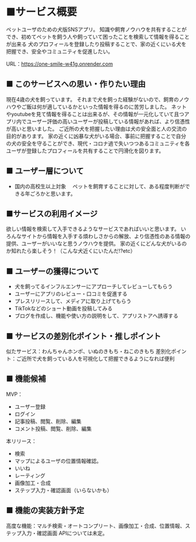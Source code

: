 # ■サービス概要
ペットユーザのための犬版SNSアプリ。
知識や飼育ノウハウを共有することができ、初めてペットを飼う人や飼っていて困ったことを検索して情報を得ることが出来る
犬のプロフィールを登録したり投稿することで、家の近くにいる犬を把握でき、安全やコミュニティを促進したい。

URL：https://one-smile-w41g.onrender.com
## ■ このサービスへの思い・作りたい理由
現在4歳の犬を飼っています。
それまで犬を飼った経験がないので、飼育のノウハウやご飯は何が適しているかといった情報を得るのに苦労しました。
ネットやyoutubeを見て情報を得ることは出来るが、その情報が一元化していて且つアプリ内でユーザー評価の高いユーザーが投稿している情報があれば、より信憑性が高いと思いました。
ご近所の犬を把握したい理由は犬の安全面と人の交流の目的があります。
家の近くに凶暴な犬がいる場合、事前に把握することで自分の犬の安全を守ることができ、現代・コロナ過で失いつつあるコミュニティを各ユーザが登録したプロフィールを共有することで円滑化を図ります。
## ■ ユーザー層について
- 国内の高校生以上対象
　ペットを飼育することに対して、ある程度判断ができる年ごろかと思います。
## ■サービスの利用イメージ
欲しい情報を検索して入手できるようなサービスであればいいと思います。
いろんなサイトから情報を入手する煩わしさからの解放、より信憑性のある情報の提供、ユーザーがいいなと思うノウハウを提供。
家の近くにどんな犬がいるのか知れたら楽しそう！（こんな犬近くにいたんだ!?etc）
## ■ ユーザーの獲得について
- 犬を飼ってるインフルエンサーにアプローチしてレビューしてもらう
- ユーザーにアプリのレビュー・口コミを促進する
- プレスリリースして、メディアに取り上げてもらう
- TikTokなどのショート動画を投稿してみる
- ブログを作成し、機能や使い方の説明をして、アプリストアへ誘導する
## ■ サービスの差別化ポイント・推しポイント
似たサービス：わんちゃんホンポ、いぬのきもち・ねこのきもち
差別化ポイント：ご近所で犬を飼っている人を可視化して把握できるようになれば便利
## ■ 機能候補
MVP：
- ユーザー登録
- ログイン
- 記事投稿、閲覧、削除、編集
- コメント投稿、閲覧、削除、編集

本リリース：
- 検索
- マップによるユーザの位置情報確認。
- いいね
- レーティング
- 画像加工・合成
- ステップ入力・確認画面（いらないかも）
## ■ 機能の実装方針予定
高度な機能：マルチ検索・オートコンプリート、画像加工・合成、位置情報、ステップ入力・確認画面
APIについては未定。
